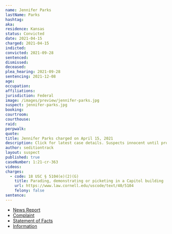 ```yaml
---
name: Jennifer Parks
lastName: Parks
hashtag:
aka:
residence: Kansas
status: Convicted
date: 2021-04-15
charged: 2021-04-15
indicted:
convicted: 2021-09-28
sentenced:
dismissed:
deceased:
plea_hearing: 2021-09-28
sentencing: 2021-12-08
age:
occupation:
affiliations:
jurisdiction: Federal
image: /images/preview/jennifer-parks.jpg
suspect: jennifer-parks.jpg
booking:
courtroom:
courthouse:
raid:
perpwalk:
quote:
title: Jennifer Parks charged on April 15, 2021
description: Click for latest case details. Suspects innocent until proven guilty.
author: seditiontrack
layout: suspect
published: true
caseNumber: 1:21-cr-363
videos:
charges:
  - code: 18 USC § 5104(e)(2)(G)
    title: Parading, demonstrating or picketing in a Capitol building
    url: https://www.law.cornell.edu/uscode/text/40/5104
    felony: false
sentence:
---
```


- [News Report](https://www.msn.com/en-us/news/us/two-kansas-women-arrested-in-jan-6-capitol-riot/ar-BB1g2yEp)
- [Complaint](https://www.justice.gov/usao-dc/case-multi-defendant/file/1389181/download)
- [Statement of Facts](https://www.justice.gov/usao-dc/case-multi-defendant/file/1389186/download)
- [Information](https://www.justice.gov/usao-dc/case-multi-defendant/file/1413541/download)
